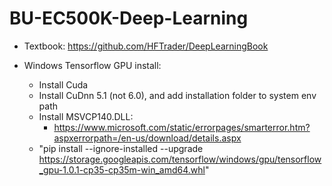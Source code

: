 # BU-EC500K-Deep-Learning

* Textbook: https://github.com/HFTrader/DeepLearningBook

* Windows Tensorflow GPU install: 
  * Install Cuda
  * Install CuDnn 5.1 (not 6.0), and add installation folder to system env path
  * Install MSVCP140.DLL:
    * https://www.microsoft.com/static/errorpages/smarterror.htm?aspxerrorpath=/en-us/download/details.aspx
  * "pip install --ignore-installed --upgrade https://storage.googleapis.com/tensorflow/windows/gpu/tensorflow_gpu-1.0.1-cp35-cp35m-win_amd64.whl"
